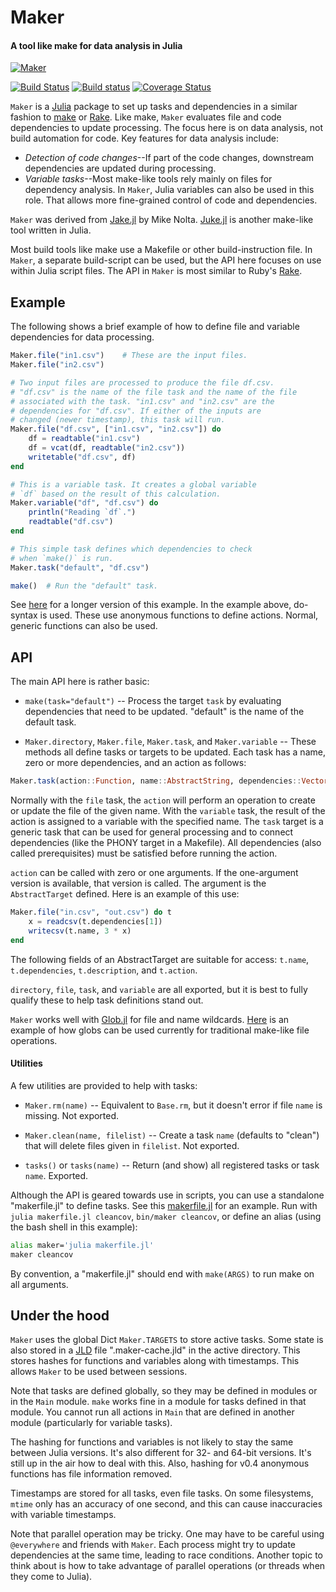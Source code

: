 # Maker
#### A tool like make for data analysis in Julia

[![Maker](http://pkg.julialang.org/badges/Maker_0.4.svg)](http://pkg.julialang.org/?pkg=Maker&ver=0.4)

[![Build Status](https://travis-ci.org/tshort/Maker.jl.svg?branch=master)](https://travis-ci.org/tshort/Maker.jl)
[![Build status](https://ci.appveyor.com/api/projects/status/otj9pnwsq32to211?svg=true)](https://ci.appveyor.com/project/tshort/maker-jl)
[![Coverage Status](https://coveralls.io/repos/tshort/Maker.jl/badge.svg?branch=master)](https://coveralls.io/r/tshort/Maker.jl?branch=master)

`Maker` is a [Julia](http://julialang.org/) package to set up tasks and 
dependencies in a similar fashion to
[make](https://en.wikipedia.org/wiki/Makefile) or
[Rake](http://docs.seattlerb.org/rake/). Like make, `Maker` evaluates file and
code dependencies to update processing. The focus here is on data analysis, not
build automation for code. Key features for data analysis include:

- *Detection of code changes*--If part of the code changes, downstream 
  dependencies are updated during processing.
- *Variable tasks*--Most make-like tools rely mainly on files for 
  dependency analysis. In `Maker`, Julia variables can also be used
  in this role. That allows more fine-grained control of code and dependencies. 
 
`Maker` was derived from [Jake.jl](https://github.com/nolta/Jake.jl) by Mike
Nolta. [Juke.jl](https://github.com/kshramt/Juke.jl) is another make-like tool
written in Julia. 

Most build tools like make use a Makefile or other build-instruction file. In
`Maker`, a separate build-script can be used, but the API here focuses on
use within Julia script files. The API in `Maker` is most similar to Ruby's
[Rake](http://docs.seattlerb.org/rake/).

## Example

The following shows a brief example of how to define file and variable 
dependencies for data processing.

```julia
Maker.file("in1.csv")    # These are the input files.
Maker.file("in2.csv")

# Two input files are processed to produce the file df.csv.
# "df.csv" is the name of the file task and the name of the file
# associated with the task. "in1.csv" and "in2.csv" are the 
# dependencies for "df.csv". If either of the inputs are 
# changed (newer timestamp), this task will run.
Maker.file("df.csv", ["in1.csv", "in2.csv"]) do 
    df = readtable("in1.csv")
    df = vcat(df, readtable("in2.csv"))
    writetable("df.csv", df) 
end

# This is a variable task. It creates a global variable
# `df` based on the result of this calculation. 
Maker.variable("df", "df.csv") do 
    println("Reading `df`.")
    readtable("df.csv")
end

# This simple task defines which dependencies to check
# when `make()` is run.
Maker.task("default", "df.csv")

make()  # Run the "default" task.
```

See [here](https://github.com/tshort/Maker.jl/blob/master/test/example.jl) for a
longer version of this example. In the example above, do-syntax is used. These
use anonymous functions to define actions. Normal, generic functions can also be 
used.

## API 

The main API here is rather basic:

* `make(task="default")` -- Process the target `task` by evaluating dependencies
  that need to be updated. "default" is the name of the default task.

* `Maker.directory`, `Maker.file`, `Maker.task`, and `Maker.variable` -- These
  methods all define tasks or targets to be updated. Each task has a name, zero
  or more dependencies, and an action as follows:
    
```julia 
Maker.task(action::Function, name::AbstractString, dependencies::Vector{AbstractString})
```
Normally with the `file` task, the `action` will perform an operation to create
or update the file of the given name. With the `variable` task, the result
of the action is assigned to a variable with the specified name. The `task`
target is a generic task that can be used for general processing and to 
connect dependencies (like the PHONY target in a Makefile). All dependencies
(also called prerequisites) must be satisfied before running the action.

`action` can be called with zero or one arguments. If the one-argument version
is available, that version is called. The argument is the `AbstractTarget`
defined. Here is an example of this use:

```julia
Maker.file("in.csv", "out.csv") do t
    x = readcsv(t.dependencies[1])
    writecsv(t.name, 3 * x)
end
```

The following fields of an AbstractTarget are suitable for access: `t.name`,
`t.dependencies`, `t.description`, and `t.action`.

`directory`, `file`, `task`, and `variable` are all exported, but it is best
to fully qualify these to help task definitions stand out.

`Maker` works well with [Glob.jl](https://github.com/vtjnash/Glob.jl) for file
and name wildcards. 
[Here](https://github.com/tshort/Maker.jl/blob/master/test/glob.jl)
is an example of how globs can be used currently for traditional make-like 
file operations.

#### Utilities

A few utilities are provided to help with tasks:

* `Maker.rm(name)` -- Equivalent to `Base.rm`, but it doesn't error if file 
  `name` is missing. Not exported.

* `Maker.clean(name, filelist)` -- Create a task `name` (defaults to "clean")
  that will delete files given in `filelist`. Not exported.

* `tasks()` or `tasks(name)` -- Return (and show) all registered tasks or 
  task `name`. Exported.

Although the API is geared towards use in scripts, you can use a standalone
"makerfile.jl" to define tasks. See this
[makerfile.jl](https://github.com/tshort/Maker.jl/blob/master/makerfile.jl)
for an example. Run with `julia makerfile.jl cleancov`, `bin/maker cleancov`,
or define an alias (using the bash shell in this example):

```bash
alias maker='julia makerfile.jl' 
maker cleancov
```

By convention, a "makerfile.jl" should end with `make(ARGS)` to run make on
all arguments.

## Under the hood

`Maker` uses the global Dict `Maker.TARGETS` to store active tasks. Some state
is also stored in a [JLD](https://github.com/JuliaLang/JLD.jl) file
".maker-cache.jld" in the active directory. This stores hashes for functions and
variables along with timestamps. This allows `Maker` to be used between
sessions. 

Note that tasks are defined globally, so they may be defined in modules or
in the `Main` module. `make` works fine in a module for tasks defined in that
module. You cannot run all actions in `Main` that are defined in another module
(particularly for variable tasks).

The hashing for functions and variables is not likely to stay the same between
Julia versions. It's also different for 32- and 64-bit versions. It's still up
in the air how to deal with this. Also, hashing for v0.4 anonymous functions 
has file information removed.

Timestamps are stored for all tasks, even file tasks. On some filesystems, 
`mtime` only has an accuracy of one second, and this can cause inaccuracies 
with variable timestamps.

Note that parallel operation may be tricky. One may have to be careful using 
`@everywhere` and friends with `Maker`. Each process might try to update 
dependencies at the same time, leading to race conditions. Another topic to
think about is how to take advantage of parallel operations (or threads when 
they come to Julia). 
  

